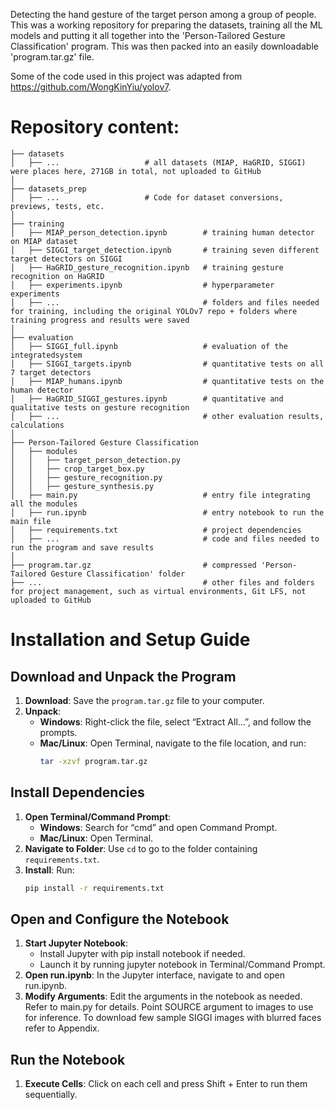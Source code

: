Detecting the hand gesture of the target person among a group of people. This was a working repository for preparing the datasets, training all the ML models and putting it all together into the 'Person-Tailored Gesture Classification' program. This was then packed into an easily downloadable 'program.tar.gz' file. 

Some of the code used in this project was adapted from https://github.com/WongKinYiu/yolov7. 

# Repository content:
```
├── datasets
│   ├── ...                   # all datasets (MIAP, HaGRID, SIGGI) were places here, 271GB in total, not uploaded to GitHub
│
├── datasets_prep
│   ├── ...                   # Code for dataset conversions, previews, tests, etc.
│
├── training
│   ├── MIAP_person_detection.ipynb        # training human detector on MIAP dataset
│   ├── SIGGI_target_detection.ipynb       # training seven different target detectors on SIGGI
│   ├── HaGRID_gesture_recognition.ipynb   # training gesture recognition on HaGRID
│   ├── experiments.ipynb                  # hyperparameter experiments
│   ├── ...                                # folders and files needed for training, including the original YOLOv7 repo + folders where training progress and results were saved
│
├── evaluation
│   ├── SIGGI_full.ipynb                   # evaluation of the integratedsystem
│   ├── SIGGI_targets.ipynb                # quantitative tests on all 7 target detectors
│   ├── MIAP_humans.ipynb                  # quantitative tests on the human detector
│   ├── HaGRID_SIGGI_gestures.ipynb        # quantitative and qualitative tests on gesture recognition
│   ├── ...                                # other evaluation results, calculations
│
├── Person-Tailored Gesture Classification
│   ├── modules
│   │   ├── target_person_detection.py
│   │   ├── crop_target_box.py
│   │   ├── gesture_recognition.py
│   │   ├── gesture_synthesis.py   
│   ├── main.py                            # entry file integrating all the modules
│   ├── run.ipynb                          # entry notebook to run the main file
│   ├── requirements.txt                   # project dependencies
│   ├── ...                                # code and files needed to run the program and save results
│
├── program.tar.gz                         # compressed 'Person-Tailored Gesture Classification' folder
├── ...                                    # other files and folders for project management, such as virtual environments, Git LFS, not uploaded to GitHub
```

# Installation and Setup Guide
## Download and Unpack the Program

1. **Download**: Save the `program.tar.gz` file to your computer.
2. **Unpack**:
   - **Windows**: Right-click the file, select “Extract All…”, and follow the prompts.
   - **Mac/Linux**: Open Terminal, navigate to the file location, and run:
     ```bash
     tar -xzvf program.tar.gz
     ```

## Install Dependencies

1. **Open Terminal/Command Prompt**:
   - **Windows**: Search for “cmd” and open Command Prompt.
   - **Mac/Linux**: Open Terminal.
2. **Navigate to Folder**: Use `cd` to go to the folder containing `requirements.txt`.
3. **Install**: Run:
   ```bash
   pip install -r requirements.txt

## Open and Configure the Notebook

1. **Start Jupyter Notebook**:
   - Install Jupyter with pip install notebook if needed.
   - Launch it by running jupyter notebook in Terminal/Command Prompt.
2. **Open run.ipynb**: In the Jupyter interface, navigate to and open run.ipynb.
3. **Modify Arguments**: Edit the arguments in the notebook as needed. Refer to main.py for details. Point SOURCE argument to images to use for inference. To download few sample SIGGI images with blurred faces refer to Appendix.

## Run the Notebook

1. **Execute Cells**: Click on each cell and press Shift + Enter to run them sequentially.
